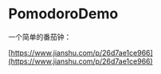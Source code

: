 # PomodoroDemo

一个简单的番茄钟：

[https://www.jianshu.com/p/26d7ae1ce966](https://www.jianshu.com/p/26d7ae1ce966)

